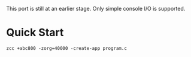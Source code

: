 
This port is still at an earlier stage.  Only simple console I/O is supported.



# Quick Start

    zcc +abc800 -zorg=40000 -create-app program.c

